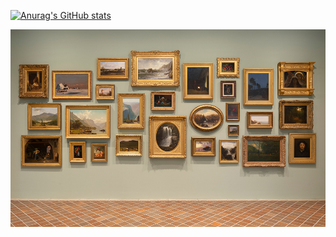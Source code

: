 [![Anurag's GitHub stats](https://github-readme-stats.vercel.app/api?username=Ravaill-hack&show_icons=true&theme=radical)](https://github.com/anuraghazra/github-readme-stats)


<!-- Image Map Generated by http://www.image-map.net/ -->

<!-- Image Map Generated by http://www.image-map.net/ -->
<img src="Wallpaper.jpg" usemap="#image-map">

<map name="image-map">
    <area target="_blank" alt="42 - Born2beRoot" title="42 - Born2beRoot" href="https://github.com/Ravaill-hack/born2beroot" coords="115,207,26,105" shape="rect">
    <area target="_blank" alt="Nothing here" title="Nothing here" href="https://github.com/Ravaill-hack?tab=repositories" coords="124,124,244,208,126,205,242,124" shape="rect">
    <area target="_blank" alt="Nothing here" title="Nothing here" href="https://github.com/Ravaill-hack?tab=repositories" coords="259,87,351,146" shape="rect">
    <area target="_blank" alt="42 - Minishell" title="42 - Minishell" href="https://github.com/Ravaill-hack/Minishell" coords="360,64,505,171,362,168,502,65" shape="rect">
    <area target="_blank" alt="42 - Libft" title="42 - Libft" href="https://github.com/Ravaill-hack/libft" coords="516,101,603,209" shape="rect">
    <area target="_blank" alt="42 - FdF" title="42 - FdF" href="https://github.com/Ravaill-hack/fdf" coords="584,265,43" shape="circle">
    <area target="_blank" alt="42 - NetPractice" title="42 - NetPractice" href="https://github.com/Ravaill-hack/Netpractice" coords="614,87,682,143" shape="rect">
    <area target="_blank" alt="42 - Transcendance" title="42 - Transcendance" href="https://github.com/Dak-Ore/Transcendance" coords="524,387,414,258" shape="rect">
    <area target="_blank" alt="42 - Pipex" title="42 - Pipex" href="https://github.com/Ravaill-hack/pipex" coords="32,315,151,408" shape="rect">
    <area target="_blank" alt="42 - GNL" title="42 - GNL" href="https://github.com/Ravaill-hack/get_next_line" coords="798,99,904,197" shape="rect">
    <area target="_blank" alt="42 - Printf" title="42 - Printf" href="https://github.com/Ravaill-hack/printf" coords="800,212,903,298" shape="rect">
    <area target="_blank" alt="Nothing here" title="Nothing here" href="https://github.com/Ravaill-hack?tab=repositories" coords="831,310,913,401" shape="rect">
    <area target="_blank" alt="42 - PushSwap" title="42 - PushSwap" href="https://github.com/Ravaill-hack/push_swap" coords="52,222,151,299" shape="rect">
    <area target="_blank" alt="42 - Cub3D" title="42 - Cub3D" href="https://github.com/Ravaill-hack/cub3d" coords="693,317,820,410" shape="rect">
    <area target="_blank" alt="42 - Philo" title="42 - Philo" href="https://github.com/Ravaill-hack/philosophers" coords="694,118,784,225" shape="rect">
    <area target="_blank" alt="42 - CPP08" title="42 - CPP08" href="https://github.com/Ravaill-hack/CPP08" coords="255,165,309,208" shape="rect">
    <area target="_blank" alt="42 - Webserv" title="42 - Webserv" href="https://github.com/othorel/Webserv" coords="163,225,298,325" shape="rect">
    <area target="_blank" alt="42 - CPP09" title="42 - CPP09" href="https://github.com/Ravaill-hack/CPP09" coords="320,190,399,295" shape="rect">
    <area target="_blank" alt="42 - CPP00" title="42 - CPP00" href="https://github.com/Ravaill-hack/CPP00" coords="705,245,782,294" shape="rect">
    <area target="_blank" alt="42 - CPP01" title="42 - CPP01" href="https://github.com/Ravaill-hack/CPP01" coords="626,153,673,206" shape="rect">
    <area target="_blank" alt="Nothing here" title="Nothing here" href="https://github.com/Ravaill-hack?tab=repositories" coords="420,186,492,241" shape="rect">
    <area target="_blank" alt="42 - CPP04" title="42 - CPP04" href="https://github.com/Ravaill-hack/CPP04" coords="622,331,681,399" shape="rect">
    <area target="_blank" alt="42 - CPP07" title="42 - CPP07" href="https://github.com/Ravaill-hack/CPP07" coords="174,335,225,398" shape="rect">
    <area target="_blank" alt="Nothing here" title="Nothing here" href="https://github.com/Ravaill-hack?tab=repositories" coords="540,321,610,377" shape="rect">
    <area target="_blank" alt="42 - CPP02" title="42 - CPP02" href="https://github.com/Ravaill-hack/CPP02" coords="643,219,684,272" shape="rect">
    <area target="_blank" alt="42 - CPP03" title="42 - CPP03" href="https://github.com/Ravaill-hack/CPP03" coords="650,287,682,318" shape="rect">
    <area target="_blank" alt="42 - CPP06" title="42 - CPP06" href="https://github.com/Ravaill-hack/CPP06" coords="313,314,393,378" shape="rect">
    <area target="_blank" alt="42 - CPP05" title="42 - CPP05" href="https://github.com/Ravaill-hack/CPP05" coords="240,341,290,395" shape="rect">
</map>

<!--
<h1 align="center">Salut, moi c'est Ton Prénom 👋</h1>
<p align="center">Bienvenue sur mon GitHub ! Voici un aperçu interactif de mes projets 👇</p>

<p align="center">
  <img src="portfolio-map.png" usemap="#projects" alt="Mes projets" width="800">
</p>

<map name="projects">
  <area shape="rect" coords="50,50,150,150" href="https://github.com/tonpseudo/projet1" alt="Projet 1" />
  <area shape="rect" coords="200,50,300,150" href="https://github.com/tonpseudo/projet2" alt="Projet 2" />
  <area shape="rect" coords="350,50,450,150" href="https://github.com/tonpseudo/projet3" alt="Projet 3" />
  Ajoute autant de zones que nécessaire
</map>

---

🎨 **Chaque icône est cliquable !**
N'hésite pas à explorer mes projets en cliquant sur l'image ci-dessus.



**Ravaill-hack/Ravaill-hack** is a ✨ _special_ ✨ repository because its `README.md` (this file) appears on your GitHub profile.

Here are some ideas to get you started:

- 🔭 I’m currently working on ...
- 🌱 I’m currently learning ...
- 👯 I’m looking to collaborate on ...
- 🤔 I’m looking for help with how to make seitan
- 💬 Ask me about 19th century architecture
- 📫 How to reach me: ...
- ⚡ Fun fact: ...
-->
